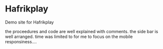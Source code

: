 # Hafrikplay
Demo site for Hafrikplay

the proceedures and code are well explained with comments. the side bar is well arranged. time was limited to for me to focus on the mobile responsiness....